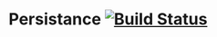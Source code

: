 Persistance [![Build Status](https://secure.travis-ci.org/leodagdag/persistance.png)](http://travis-ci.org/leodagdag/persistance)
===========
